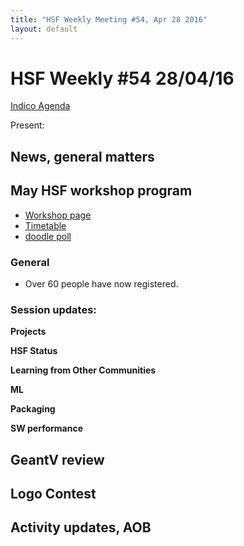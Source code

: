 ```yaml
---
title: "HSF Weekly Meeting #54, Apr 28 2016"
layout: default
---
```


# HSF Weekly #54 28/04/16

[Indico Agenda](https://indico.cern.ch/event/525412/)

Present: 

## News, general matters


## May HSF workshop program

- [Workshop page](https://indico.cern.ch/event/496146/)
- [Timetable](https://indico.cern.ch/event/496146/other-view?view=standard)
- [doodle poll](http://doodle.com/poll/8hpxredhnci2i8xh)

### General

- Over 60 people have now registered.

### Session updates:


**Projects**


**HSF Status**


**Learning from Other Communities**


**ML**


**Packaging**


**SW performance**


## GeantV review


## Logo Contest


## Activity updates, AOB


